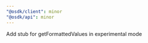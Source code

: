 ```yaml
---
"@osdk/client": minor
"@osdk/api": minor
---
```


Add stub for getFormattedValues in experimental mode
